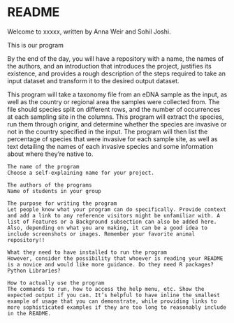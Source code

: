 # README

Welcome to xxxxx, written by Anna Weir and Sohil Joshi. 

This is our program

By the end of the day, you will have a repository with a name, the names of the authors, and an introduction that introduces the project, justifies its existence, and provides a rough description of the steps required to take an input dataset and transform it to the desired output dataset.

This program will take a taxonomy file from an eDNA sample as the input, as well as the country or regional area the samples were collected from. The file should species split on different rows, and the number of occurrences at each sampling site in the columns.  This program will extract the species, run them through originr, and determine whether the species are invasive or not in the country specified in the input. The program will then list the percentage of species that were invasive for each sample site, as well as text detailing the names of each invasive species and some information about where they’re native to. 


```
The name of the program
Choose a self-explaining name for your project.

The authors of the programs
Name of students in your group

The purpose for writing the program 
Let people know what your program can do specifically. Provide context and add a link to any reference visitors might be unfamiliar with. A list of Features or a Background subsection can also be added here. Also, depending on what you are making, it can be a good idea to include screenshots or images. Remember your favorite animal repository!!

What they need to have installed to run the program
However, consider the possibility that whoever is reading your README is a novice and would like more guidance. Do they need R packages? Python Libraries?

How to actually use the program 
The commands to run, how to access the help menu, etc. Show the expected output if you can. It’s helpful to have inline the smallest example of usage that you can demonstrate, while providing links to more sophisticated examples if they are too long to reasonably include in the README.
```
